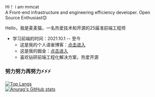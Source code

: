 Hi！  i am mmcat<br>
A Front-end infrastructure and engineering efficiency developer. Open Source Enthusiast😊 

Hello，我是麦麦猫，一名热爱技术和开源的25届准前端工程师



- 学习前端的时间：2021.10.1 -- 至今<br>
  - 这是我的个人语雀博客：[点击进入](https://www.yuque.com/maimaicat) <br>
  - 这是我的掘金：[点击进入](https://juejin.cn/user/1465022832714455/posts)<br>
  - 喜欢钻研前端工程化解决方案，热爱开源<br>

### 努力努力再努力⚡⚡⚡


[![Top Langs](https://github-readme-stats.vercel.app/api/top-langs/?username=mcmcCat&layout=compact&title_color=007bff&text_color=e7e7e7&icon_color=007bff&bg_color=171c28)](https://github.com/anuraghazra/github-readme-stats)
<br>
[![Anurag's GitHub stats](https://github-readme-stats.vercel.app/api?username=mcmcCat&show_icons=true&title_color=007bff&text_color=e7e7e7&icon_color=007bff&bg_color=171c28)](https://github.com/anuraghazra/github-readme-stats)

<!--
**mcmcCat/mcmcCat** is a ✨ _special_ ✨ repository because its `README.md` (this file) appears on your GitHub profile.

Here are some ideas to get you started:

- 🔭 I’m currently working on ...
- 🌱 I’m currently learning ...
- 👯 I’m looking to collaborate on ...
- 🤔 I’m looking for help with ...
- 💬 Ask me about ...
- 📫 How to reach me: ...
- 😄 Pronouns: ...
- ⚡ Fun fact: ...
-->

